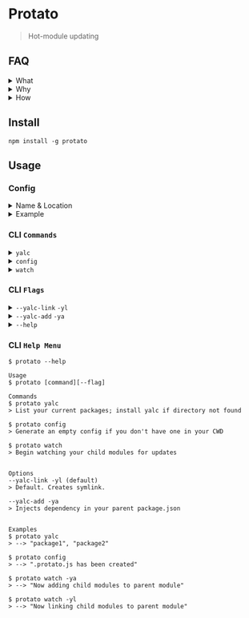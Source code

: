 # Protato

> Hot-module updating

## FAQ

<details>
  <summary>What</summary>
Auto-update parent module when a child module's file changes.
</details>

<details>
  <summary>Why</summary>
There are a lot of great projects (lerna, yarn workspaces, vscode) that solve code organization issues. I wanted a tool that allowed me to translate a simple config and enable watching without any extra configuration.

I am using [repo-genesis](https://www.npmjs.com/package/repo-genesis) for managing my monoliths

</details>

<details>
  <summary>How</summary>
  Under the hood, this is using <a href="https://github.com/whitecolor/yalc">yalc</a> which avoids some of the pain points around NPM global modules. 
  
  The reason I went with yalc was because of the difficulty of installing or linking modules to a specific directory in a cross-platform way.
  
  <b>References</b>
  * <a href="https://docs.npmjs.com/files/folders">npm-folders</a>
  * <a href="https://github.com/servexyz/protato-lib/pull/6">protato-lib/pull/6</a> for a play-by-play of the discovery process(all the things to not do)
</details>

## Install

```
npm install -g protato
```

## Usage

### Config

<details>
<summary>Name & Location</summary>
<b>.protato.js</b> should be stored in your project's root directory. If your root directory and your parent are one in the same, then set the directory to "."
</details>

<details>
<summary>Example</summary>

<pre><code class="language-javascript">
export default {
  parent: {
    dir: "sandbox/node-starter"
  },
  children: [
    {
      dir: "sandbox/npm-starter-sample-module",
      src: "src"
    },
    {
      dir: "sandbox/library-genesis",
      src: "src"
    }
  ]
};
</code></pre>

- <b><em>.protato.js</em></b> this file should be declared at the root of your project
- <b>parent</b> is your main project; your entry point. It will consume children modules and do something useful with them.
- <b>children</b> are the modules that will be "installed" into the parent module directory
- <b>"dir"</b> refers to the relative directory where your projects are stored <em>from</em> your current working directory. This value will default to `process.cwd()`. You can override this by setting the environment variable <code>process.env.configRootDir</code>
- <b>"src"</b> refers to the source directory where your source code is stored for your child project. It's the directory that's being watched. Hypothetically, you could make it your build directory as well if your project completely recompiles & rebuilds on every save (although I haven't tested this hypothetical; might be dragons here)
  </details>

### CLI `Commands`

<details><summary><code>yalc</code></summary>
List your current packages; install yalc if directory not found.

</details>

<details><summary><code>config</code></summary>
Generate an empty config if you don't have one in your CWD.
</details>

<details><summary><code>watch</code></summary>
Begin watching your child modules for updates
</details>

### CLI `Flags`

<details>
<summary><code>--yalc-link</code> <code>-yl</code> </summary>
"Alternatively, you may use yalc link my-package which will create a symlink to the package content in node_modules and will not touch package.json (like npm/yarn link does)"
</details>

<details>
<summary><code>--yalc-add</code> <code>-ya</code></summary>
"When you run yalc add my-package in your project it pulls package content into .yalc in the current folder and injects a file:/link: dependency into package.json"
</details>

<details><summary><code>--help</code></summary>Print help menu (identical to the command)</details>

### CLI `Help Menu`

```
$ protato --help

Usage
$ protato [command][--flag]

Commands
$ protato yalc
> List your current packages; install yalc if directory not found

$ protato config
> Generate an empty config if you don't have one in your CWD

$ protato watch
> Begin watching your child modules for updates


Options
--yalc-link -yl (default)
> Default. Creates symlink.

--yalc-add -ya
> Injects dependency in your parent package.json


Examples
$ protato yalc
> --> "package1", "package2"

$ protato config
> --> ".protato.js has been created"

$ protato watch -ya
> --> "Now adding child modules to parent module"

$ protato watch -yl
> --> "Now linking child modules to parent module"
```
